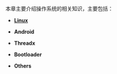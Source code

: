 本章主要介绍操作系统的相关知识，主要包括：
+ **[Linux](https://github.com/lowkeyway/Embedded/tree/master/Software/OS/Linux)**

+ **Android**
+ **Threadx**
+ **Bootloader**
+ **Others**
